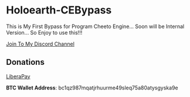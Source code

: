 # Holoearth-CEBypass
This is My First Bypass for Program Cheeto Engine... Soon will be Internal Version... So Enjoy to use this!!!

[Join To My Discord Channel](https://discord.gg/rikkomatsumato)

## Donations

[LiberaPay](https://liberapay.com/RikkoMatsumatoOfficial/donate)

**BTC Wallet Address**: bc1qz987mqatjrhuurme49sleq75a80atysgyska9e
